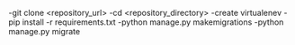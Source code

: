 -git clone <repository_url>
-cd <repository_directory>
-create virtualenev
-pip install -r requirements.txt
-python manage.py makemigrations
-python manage.py migrate